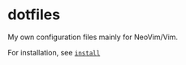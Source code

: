 # dotfiles

My own configuration files mainly for NeoVim/Vim.

For installation, see [`install`](./install/)
